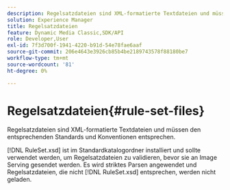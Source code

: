 ```yaml
---
description: Regelsatzdateien sind XML-formatierte Textdateien und müssen den entsprechenden Standards und Konventionen entsprechen.
solution: Experience Manager
title: Regelsatzdateien
feature: Dynamic Media Classic,SDK/API
role: Developer,User
exl-id: 7f3d700f-1941-4220-b91d-54e78fae6aaf
source-git-commit: 206e4643e3926cb85b4be2189743578f88180be7
workflow-type: tm+mt
source-wordcount: '81'
ht-degree: 0%

---
```


# Regelsatzdateien{#rule-set-files}

Regelsatzdateien sind XML-formatierte Textdateien und müssen den entsprechenden Standards und Konventionen entsprechen.

[!DNL RuleSet.xsd] ist im Standardkatalogordner installiert und sollte verwendet werden, um Regelsatzdateien zu validieren, bevor sie an Image Serving gesendet werden. Es wird striktes Parsen angewendet und Regelsatzdateien, die nicht [!DNL RuleSet.xsd] entsprechen, werden nicht geladen.
